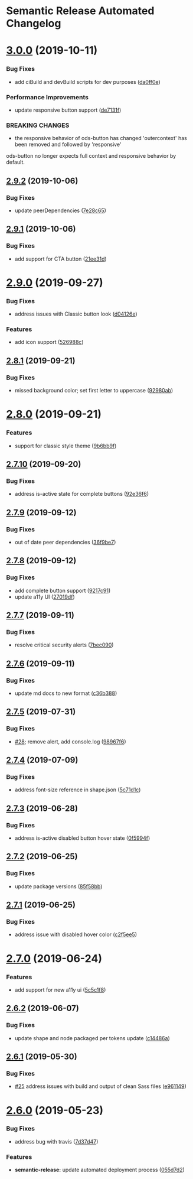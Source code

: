 # Semantic Release Automated Changelog

# [3.0.0](https://github.com/AlaskaAirlines/OrionStatelessComponents__ods-button/compare/v2.9.2...v3.0.0) (2019-10-11)


### Bug Fixes

* add ciBuild and devBuild scripts for dev purposes ([da0ff0e](https://github.com/AlaskaAirlines/OrionStatelessComponents__ods-button/commit/da0ff0e))


### Performance Improvements

* update responsive button support ([de7131f](https://github.com/AlaskaAirlines/OrionStatelessComponents__ods-button/commit/de7131f))


### BREAKING CHANGES

* the responsive behavior of ods-button has changed
'outercontext' has been removed and followed by 'responsive'

ods-button no longer expects full context and responsive behavior by default.

## [2.9.2](https://github.com/AlaskaAirlines/OrionStatelessComponents__ods-button/compare/v2.9.1...v2.9.2) (2019-10-06)


### Bug Fixes

* update peerDependencies ([7e28c65](https://github.com/AlaskaAirlines/OrionStatelessComponents__ods-button/commit/7e28c65))

## [2.9.1](https://github.com/AlaskaAirlines/OrionStatelessComponents__ods-button/compare/v2.9.0...v2.9.1) (2019-10-06)


### Bug Fixes

* add support for CTA button ([21ee31d](https://github.com/AlaskaAirlines/OrionStatelessComponents__ods-button/commit/21ee31d))

# [2.9.0](https://github.com/AlaskaAirlines/OrionStatelessComponents__ods-button/compare/v2.8.1...v2.9.0) (2019-09-27)


### Bug Fixes

* address issues with Classic button look ([d04126e](https://github.com/AlaskaAirlines/OrionStatelessComponents__ods-button/commit/d04126e))


### Features

* add icon support ([526988c](https://github.com/AlaskaAirlines/OrionStatelessComponents__ods-button/commit/526988c))

## [2.8.1](https://github.com/AlaskaAirlines/OrionStatelessComponents__ods-button/compare/v2.8.0...v2.8.1) (2019-09-21)


### Bug Fixes

* missed background color; set first letter to uppercase ([92980ab](https://github.com/AlaskaAirlines/OrionStatelessComponents__ods-button/commit/92980ab))

# [2.8.0](https://github.com/AlaskaAirlines/OrionStatelessComponents__ods-button/compare/v2.7.10...v2.8.0) (2019-09-21)


### Features

* support for classic style theme ([9b6bb9f](https://github.com/AlaskaAirlines/OrionStatelessComponents__ods-button/commit/9b6bb9f))

## [2.7.10](https://github.com/AlaskaAirlines/OrionStatelessComponents__ods-button/compare/v2.7.9...v2.7.10) (2019-09-20)


### Bug Fixes

* address is-active state for complete buttons ([92e36f6](https://github.com/AlaskaAirlines/OrionStatelessComponents__ods-button/commit/92e36f6))

## [2.7.9](https://github.com/AlaskaAirlines/OrionStatelessComponents__ods-button/compare/v2.7.8...v2.7.9) (2019-09-12)


### Bug Fixes

* out of date peer dependencies ([36f9be7](https://github.com/AlaskaAirlines/OrionStatelessComponents__ods-button/commit/36f9be7))

## [2.7.8](https://github.com/AlaskaAirlines/OrionStatelessComponents__ods-button/compare/v2.7.7...v2.7.8) (2019-09-12)


### Bug Fixes

* add complete button support ([9217c91](https://github.com/AlaskaAirlines/OrionStatelessComponents__ods-button/commit/9217c91))
* update a11y UI ([27019df](https://github.com/AlaskaAirlines/OrionStatelessComponents__ods-button/commit/27019df))

## [2.7.7](https://github.com/AlaskaAirlines/OrionStatelessComponents__ods-button/compare/v2.7.6...v2.7.7) (2019-09-11)


### Bug Fixes

* resolve critical security alerts ([7bec090](https://github.com/AlaskaAirlines/OrionStatelessComponents__ods-button/commit/7bec090))

## [2.7.6](https://github.com/AlaskaAirlines/OrionStatelessComponents__ods-button/compare/v2.7.5...v2.7.6) (2019-09-11)


### Bug Fixes

* update md docs to new format ([c36b388](https://github.com/AlaskaAirlines/OrionStatelessComponents__ods-button/commit/c36b388))

## [2.7.5](https://github.com/AlaskaAirlines/OrionStatelessComponents__ods-button/compare/v2.7.4...v2.7.5) (2019-07-31)


### Bug Fixes

* [#28](https://github.com/AlaskaAirlines/OrionStatelessComponents__ods-button/issues/28); remove alert, add console.log ([98967f6](https://github.com/AlaskaAirlines/OrionStatelessComponents__ods-button/commit/98967f6))

## [2.7.4](https://github.com/AlaskaAirlines/OrionStatelessComponents__ods-button/compare/v2.7.3...v2.7.4) (2019-07-09)


### Bug Fixes

* address font-size reference in shape.json ([5c71d1c](https://github.com/AlaskaAirlines/OrionStatelessComponents__ods-button/commit/5c71d1c))

## [2.7.3](https://github.com/AlaskaAirlines/OrionStatelessComponents__ods-button/compare/v2.7.2...v2.7.3) (2019-06-28)


### Bug Fixes

* address is-active disabled button hover state ([0f5994f](https://github.com/AlaskaAirlines/OrionStatelessComponents__ods-button/commit/0f5994f))

## [2.7.2](https://github.com/AlaskaAirlines/OrionStatelessComponents__ods-button/compare/v2.7.1...v2.7.2) (2019-06-25)


### Bug Fixes

* update package versions ([85f58bb](https://github.com/AlaskaAirlines/OrionStatelessComponents__ods-button/commit/85f58bb))

## [2.7.1](https://github.com/AlaskaAirlines/OrionStatelessComponents__ods-button/compare/v2.7.0...v2.7.1) (2019-06-25)


### Bug Fixes

* address issue with disabled hover color ([c2f5ee5](https://github.com/AlaskaAirlines/OrionStatelessComponents__ods-button/commit/c2f5ee5))

# [2.7.0](https://github.com/AlaskaAirlines/OrionStatelessComponents__ods-button/compare/v2.6.2...v2.7.0) (2019-06-24)


### Features

* add support for new a11y ui ([5c5c1f8](https://github.com/AlaskaAirlines/OrionStatelessComponents__ods-button/commit/5c5c1f8))

## [2.6.2](https://github.com/AlaskaAirlines/OrionStatelessComponents__ods-button/compare/v2.6.1...v2.6.2) (2019-06-07)


### Bug Fixes

* update shape and node packaged per tokens update ([c14486a](https://github.com/AlaskaAirlines/OrionStatelessComponents__ods-button/commit/c14486a))

## [2.6.1](https://github.com/AlaskaAirlines/OrionStatelessComponents__ods-button/compare/v2.6.0...v2.6.1) (2019-05-30)


### Bug Fixes

* [#25](https://github.com/AlaskaAirlines/OrionStatelessComponents__ods-button/issues/25) address issues with build and output of clean Sass files ([e961149](https://github.com/AlaskaAirlines/OrionStatelessComponents__ods-button/commit/e961149))

# [2.6.0](https://github.com/AlaskaAirlines/OrionStatelessComponents__ods-button/compare/v2.5.6...v2.6.0) (2019-05-23)


### Bug Fixes

* address bug with travis ([7d37d47](https://github.com/AlaskaAirlines/OrionStatelessComponents__ods-button/commit/7d37d47))


### Features

* **semantic-release:** update automated deployment process ([055d7d2](https://github.com/AlaskaAirlines/OrionStatelessComponents__ods-button/commit/055d7d2))
